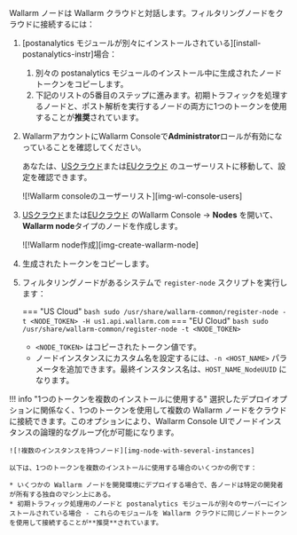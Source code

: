 Wallarm ノードは Wallarm クラウドと対話します。フィルタリングノードをクラウドに接続するには：

1. [postanalytics モジュールが別々にインストールされている][install-postanalytics-instr]場合：

    1. 別々の postanalytics モジュールのインストール中に生成されたノードトークンをコピーします。
    1. 下記のリストの5番目のステップに進みます。初期トラフィックを処理するノードと、ポスト解析を実行するノードの両方に1つのトークンを使用することが**推奨**されています。
1. WallarmアカウントにWallarm Consoleで**Administrator**ロールが有効になっていることを確認してください。

    あなたは、[USクラウド](https://us1.my.wallarm.com/settings/users)または[EUクラウド](https://my.wallarm.com/settings/users) のユーザーリストに移動して、設定を確認できます。
    
    ![!Wallarm consoleのユーザーリスト][img-wl-console-users]
1. [USクラウド](https://us1.my.wallarm.com/nodes)または[EUクラウド](https://my.wallarm.com/nodes) のWallarm Console → **Nodes** を開いて、**Wallarm node**タイプのノードを作成します。

    ![!Wallarm node作成][img-create-wallarm-node]
1. 生成されたトークンをコピーします。
1. フィルタリングノードがあるシステムで `register-node` スクリプトを実行します：

    === "US Cloud"
        ``` bash
        sudo /usr/share/wallarm-common/register-node -t <NODE_TOKEN> -H us1.api.wallarm.com
        ```
    === "EU Cloud"
        ``` bash
        sudo /usr/share/wallarm-common/register-node -t <NODE_TOKEN>
        ```
    
   * `<NODE_TOKEN>` はコピーされたトークン値です。
   * ノードインスタンスにカスタム名を設定するには、`-n <HOST_NAME>` パラメータを追加できます。最終インスタンス名は、`HOST_NAME_NodeUUID` になります。

!!! info "1つのトークンを複数のインストールに使用する"
    選択したデプロイオプションに関係なく、1つのトークンを使用して複数の Wallarm ノードをクラウドに接続できます。このオプションにより、Wallarm Console UIでノードインスタンスの論理的なグループ化が可能になります。

    ![!複数のインスタンスを持つノード][img-node-with-several-instances]

    以下は、1つのトークンを複数のインストールに使用する場合のいくつかの例です：

    * いくつかの Wallarm ノードを開発環境にデプロイする場合で、各ノードは特定の開発者が所有する独自のマシン上にある。
    * 初期トラフィック処理用のノードと postanalytics モジュールが別々のサーバーにインストールされている場合 - これらのモジュールを Wallarm クラウドに同じノードトークンを使用して接続することが**推奨**されています。